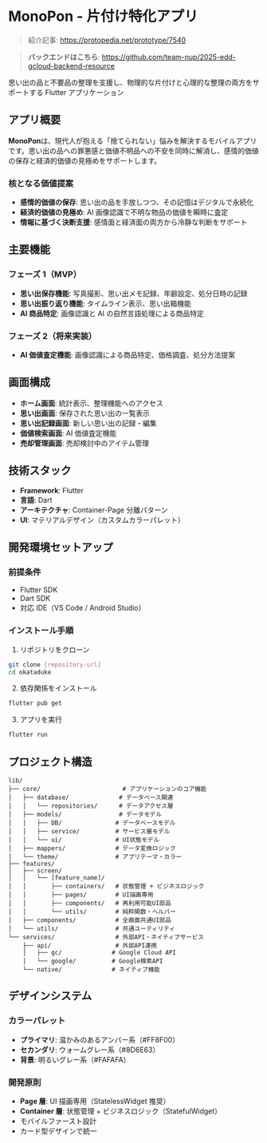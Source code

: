 # MonoPon - 片付け特化アプリ
> 紹介記事: https://protopedia.net/prototype/7540


> **バックエンドはこちら**: https://github.com/team-nup/2025-edd-gcloud-backend-resource

思い出の品と不要品の整理を支援し、物理的な片付けと心理的な整理の両方をサポートする Flutter アプリケーション

## アプリ概要

**MonoPon**は、現代人が抱える「捨てられない」悩みを解決するモバイルアプリです。思い出の品への罪悪感と価値不明品への不安を同時に解消し、感情的価値の保存と経済的価値の見極めをサポートします。

### 核となる価値提案

- **感情的価値の保存**: 思い出の品を手放しつつ、その記憶はデジタルで永続化
- **経済的価値の見極め**: AI 画像認識で不明な物品の価値を瞬時に査定
- **情報に基づく決断支援**: 感情面と経済面の両方から冷静な判断をサポート

## 主要機能

### フェーズ 1（MVP）

- **思い出保存機能**: 写真撮影、思い出メモ記録、年齢設定、処分日時の記録
- **思い出振り返り機能**: タイムライン表示、思い出箱機能
- **AI 商品特定**: 画像認識と AI の自然言語処理による商品特定

### フェーズ 2（将来実装）

- **AI 価値査定機能**: 画像認識による商品特定、価格調査、処分方法提案

## 画面構成

- **ホーム画面**: 統計表示、整理機能へのアクセス
- **思い出画面**: 保存された思い出の一覧表示
- **思い出記録画面**: 新しい思い出の記録・編集
- **価値検索画面**: AI 価値査定機能
- **売却管理画面**: 売却検討中のアイテム管理

## 技術スタック

- **Framework**: Flutter
- **言語**: Dart
- **アーキテクチャ**: Container-Page 分離パターン
- **UI**: マテリアルデザイン（カスタムカラーパレット）

## 開発環境セットアップ

### 前提条件

- Flutter SDK
- Dart SDK
- 対応 IDE（VS Code / Android Studio）

### インストール手順

1. リポジトリをクローン

```bash
git clone [repository-url]
cd okataduke
```

2. 依存関係をインストール

```bash
flutter pub get
```

3. アプリを実行

```bash
flutter run
```

## プロジェクト構造

```
lib/
├── core/                       # アプリケーションのコア機能
│   ├── database/              # データベース関連
│   │   └── repositories/      # データアクセス層
│   ├── models/                # データモデル
│   │   ├── DB/               # データベースモデル
│   │   ├── service/          # サービス層モデル
│   │   └── ui/               # UI状態モデル
│   ├── mappers/              # データ変換ロジック
│   └── theme/                # アプリテーマ・カラー
├── features/
│   ├── screen/
│   │   └── [feature_name]/
│   │       ├── containers/   # 状態管理 + ビジネスロジック
│   │       ├── pages/        # UI描画専用
│   │       ├── components/   # 再利用可能UI部品
│   │       └── utils/        # 純粋関数・ヘルパー
│   ├── components/           # 全画面共通UI部品
│   └── utils/                # 共通ユーティリティ
└── services/                 # 外部API・ネイティブサービス
    ├── api/                  # 外部API連携
    │   ├── gc/              # Google Cloud API
    │   └── google/          # Google検索API
    └── native/              # ネイティブ機能
```

## デザインシステム

### カラーパレット

- **プライマリ**: 温かみのあるアンバー系（#FF8F00）
- **セカンダリ**: ウォームグレー系（#8D6E63）
- **背景**: 明るいグレー系（#FAFAFA）

### 開発原則

- **Page 層**: UI 描画専用（StatelessWidget 推奨）
- **Container 層**: 状態管理 + ビジネスロジック（StatefulWidget）
- モバイルファースト設計
- カード型デザインで統一
